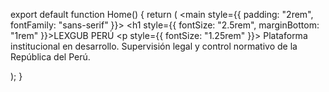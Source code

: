 export default function Home() {
  return (
    <main style={{ padding: "2rem", fontFamily: "sans-serif" }}>
      <h1 style={{ fontSize: "2.5rem", marginBottom: "1rem" }}>LEXGUB PERÚ</h1>
      <p style={{ fontSize: "1.25rem" }}>
        Plataforma institucional en desarrollo. Supervisión legal y control normativo de la República del Perú.
      </p>
    </main>
  );
}
